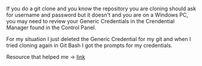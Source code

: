 If you do a git clone and you know the repository you are cloning should ask for username and password but it doesn't and you are on a Windows PC, you may need to review your Generic Credentials in the Crendential Manager found in the Control Panel.

For my situation I just deleted the Generic Credential for my git and when I tried cloning again in Git Bash I got the prompts for my credentials.

Resource that helped me -> [link](https://cmatskas.com/how-to-update-your-git-credentials-on-windows/)
